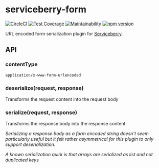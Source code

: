 serviceberry-form
=================

[![CircleCI](https://circleci.com/gh/bob-gray/serviceberry-form.svg?style=svg)](https://circleci.com/gh/bob-gray/serviceberry-form)
[![Test Coverage](https://api.codeclimate.com/v1/badges/5697c352f89c0bbe79f3/test_coverage)](https://codeclimate.com/github/bob-gray/serviceberry-form/test_coverage)
[![Maintainability](https://api.codeclimate.com/v1/badges/5697c352f89c0bbe79f3/maintainability)](https://codeclimate.com/github/bob-gray/serviceberry-form/maintainability)
[![npm version](https://badge.fury.io/js/serviceberry-form.svg)](https://badge.fury.io/js/serviceberry-form)

URL encoded form serialization plugin for [Serviceberry](https://serviceberry.js.org).

API
---

### contentType

`application/x-www-form-urlencoded`

### deserialize(request, response)

Transforms the request content into the request body

### serialize(request, response)

Transforms the response body into the response content.

*Serializing a response body as a form encoded string doesn't seem particularly
useful but it felt rather asymmetrical for this plugin to only support deserialization.*

*A known serialization quirk is that arrays are serialized as list and not duplicated keys*
